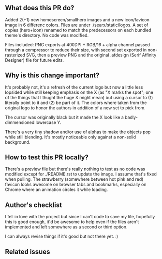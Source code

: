 ## What does this PR do?

Added 2(+1) new homescreen/smallhero images and a new icon/favicon image in 6 differenc colors.
Files are under ./searx/static/logos. A set of copies (hero+icon) renamed to match the predecessors on each bundled theme's directory. No code was modified.

Files included: PNG exports at 400DPI + RGB/16 + alpha channel passed through a compressor to reduce their size, with second set exported in non-rasterized SVG, then a preview PNG and the original .afdesign (Serif Affinity Designer) file for future edits.

## Why is this change important?

It's probably not, it's a refresh of the current logo but now a little less lopsided while still keeping emphasis on the X (as "X marks the spot"; one of the things that I thught the huge X might mean) but using a cursor to (1) literally point to it and (2) be part of it. The colors where taken from the original logo to honor the authors in addition of a new set to pick from.

  The cursor was originally black but it made the X look like a badly-dimmensioned lowercase Y.

There's a very tiny shadow and/or use of alphas to make the objects pop while still blending. It's mostly noticeable only against a non-solid background.

## How to test this PR locally?

There's a preview file but there's really nothing to test as no code was modified except for ./README.rst to update the image. I assume that's fixed when pulling. The strawberry (somewhere between hot pink and red) favicon looks awesome on browser tabs and bookmarks, especially on Chrome where an animation circles it while loading.

## Author's checklist

I fell in love with the project but since I can't code to save my life, hopefully this is good enough, it'd be awesome to help even if the files aren't implemented and left somewhere as a second or third option.

I can always revise things if it's good but not there yet. :)

## Related issues

<!--
Closes #234
-->
